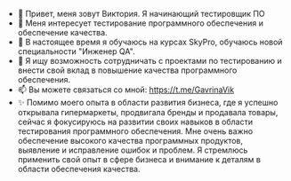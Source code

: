 - 👋 Привет, меня зовут Виктория. Я начинающий тестировщик ПО
- 👀 Меня интересует тестирование программного обеспечения и обеспечение качества.
- 🌱 В настоящее время я обучаюсь на курсах SkyPro, обучаюсь новой специальности "Инженер QA".
- 💞️ Я ищу возможность сотрудничать с проектами по тестированию и внести свой вклад в повышение качества программного обеспечения.
- 📫 Вы можете связаться со мной: https://t.me/GavrinaVik
- ✨ Помимо моего опыта в области развития бизнеса, где я успешно открывала гипермаркеты, продвигала бренды и продавала товары,
  сейчас я фокусируюсь на развитии своих навыков в области тестирования программного обеспечения. Мне очень важно обеспечение высокого качества программных
   продуктов, выявление и исправление ошибок и проблем. Я стремлюсь применить свой опыт в сфере бизнеса и внимание к деталям в области обеспечения качества.

